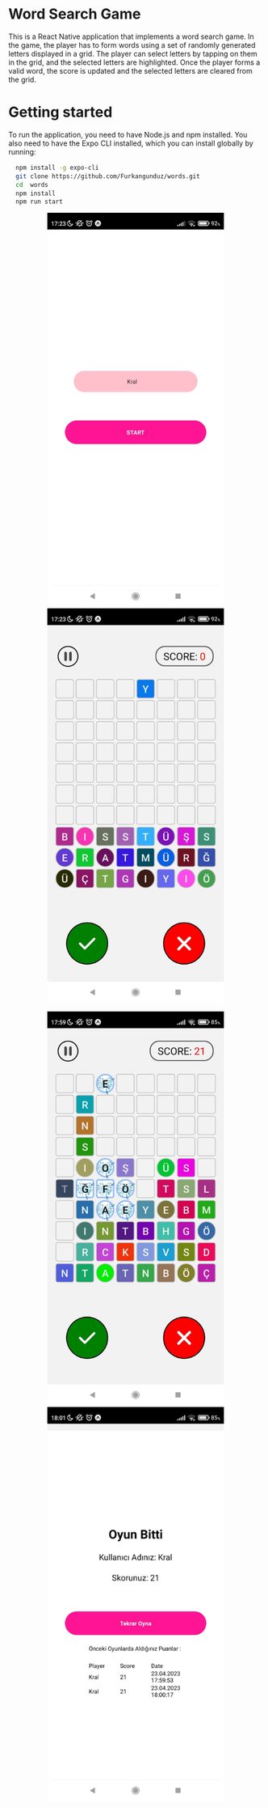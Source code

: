 
#  Word Search Game
This is a React Native application that implements a word search game. In the game, the player has to form words using a set of randomly generated letters displayed in a grid. The player can select letters by tapping on them in the grid, and the selected letters are highlighted. Once the player forms a valid word, the score is updated and the selected letters are cleared from the grid.

# Getting started
To run the application, you need to have Node.js and npm installed. You also need to have the Expo CLI installed, which you can install globally by running:

```bash 
  npm install -g expo-cli
  git clone https://github.com/Furkangunduz/words.git
  cd  words
  npm install
  npm run start
```
<p align="center">
  <img src="https://github.com/Furkangunduz/words/blob/master/screenshots/loginScreen.jpg" width="350">
  <img src="https://github.com/Furkangunduz/words/blob/master/screenshots/ingame.jpg" width="350" >
</p>
<p align="center">
  <img src="https://github.com/Furkangunduz/words/blob/master/screenshots/ingamefrozen.jpg" width="350">
  <img src="https://github.com/Furkangunduz/words/blob/master/screenshots/endScreen.jpg" width="350" >
</p>

